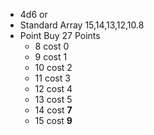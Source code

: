 - 4d6 or
- Standard Array 15,14,13,12,10.8
- Point Buy 27 Points
	- 8 cost 0
	- 9 cost 1
	- 10 cost 2
	- 11 cost 3
	- 12 cost 4
	- 13 cost 5
	- 14 cost **7**
	- 15 cost **9**